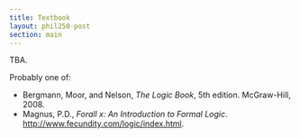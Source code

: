 ```yaml
---
title: Textbook
layout: phil250-post
section: main
---
```


TBA.

Probably one of:

+   Bergmann, Moor, and Nelson, *The Logic Book*, 5th edition. McGraw-Hill, 2008.
+   Magnus, P.D., *Forall x: An Introduction to Formal Logic*. <http://www.fecundity.com/logic/index.html>.

